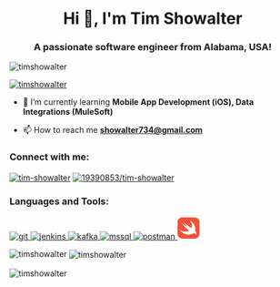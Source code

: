 <h1 align="center">Hi 👋, I'm Tim Showalter</h1>
<h3 align="center">A passionate software engineer from Alabama, USA!</h3>

<p align="left"> <img src="https://komarev.com/ghpvc/?username=timshowalter&label=Profile%20views&color=0e75b6&style=flat" alt="timshowalter" /> </p>

<p align="left"> <a href="https://github.com/ryo-ma/github-profile-trophy"><img src="https://github-profile-trophy.vercel.app/?username=timshowalter" alt="timshowalter" /></a> </p>

- 🌱 I’m currently learning **Mobile App Development (iOS), Data Integrations (MuleSoft)**

- 📫 How to reach me **showalter734@gmail.com**

<h3 align="left">Connect with me:</h3>
<p align="left">
<a href="https://linkedin.com/in/tim-showalter" target="blank"><img align="center" src="https://raw.githubusercontent.com/rahuldkjain/github-profile-readme-generator/master/src/images/icons/Social/linked-in-alt.svg" alt="tim-showalter" height="30" width="40" /></a>
<a href="https://stackoverflow.com/users/19390853/tim-showalter" target="blank"><img align="center" src="https://raw.githubusercontent.com/rahuldkjain/github-profile-readme-generator/master/src/images/icons/Social/stack-overflow.svg" alt="19390853/tim-showalter" height="30" width="40" /></a>
</p>

<h3 align="left">Languages and Tools:</h3>
<p align="left"> <a href="https://git-scm.com/" target="_blank" rel="noreferrer"> <img src="https://www.vectorlogo.zone/logos/git-scm/git-scm-icon.svg" alt="git" width="40" height="40"/> </a> <a href="https://www.jenkins.io" target="_blank" rel="noreferrer"> <img src="https://www.vectorlogo.zone/logos/jenkins/jenkins-icon.svg" alt="jenkins" width="40" height="40"/> </a> <a href="https://kafka.apache.org/" target="_blank" rel="noreferrer"> <img src="https://www.vectorlogo.zone/logos/apache_kafka/apache_kafka-icon.svg" alt="kafka" width="40" height="40"/> </a> <a href="https://www.microsoft.com/en-us/sql-server" target="_blank" rel="noreferrer"> <img src="https://www.svgrepo.com/show/303229/microsoft-sql-server-logo.svg" alt="mssql" width="40" height="40"/> </a> <a href="https://postman.com" target="_blank" rel="noreferrer"> <img src="https://www.vectorlogo.zone/logos/getpostman/getpostman-icon.svg" alt="postman" width="40" height="40"/> </a> <a href="https://developer.apple.com/swift/" target="_blank" rel="noreferrer"> <img src="https://raw.githubusercontent.com/devicons/devicon/master/icons/swift/swift-original.svg" alt="swift" width="40" height="40"/> </a> </p>

<p><img align="left" src="https://github-readme-stats.vercel.app/api/top-langs?username=timshowalter&show_icons=true&locale=en&layout=compact" alt="timshowalter" /></p>

<p>&nbsp;<img align="center" src="https://github-readme-stats.vercel.app/api?username=timshowalter&show_icons=true&locale=en" alt="timshowalter" /></p>

<p><img align="center" src="https://github-readme-streak-stats.herokuapp.com/?user=timshowalter&" alt="timshowalter" /></p>

